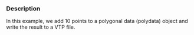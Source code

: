 ### Description
In this example, we add 10 points to a polygonal data (polydata) object and write the result to a VTP file.
